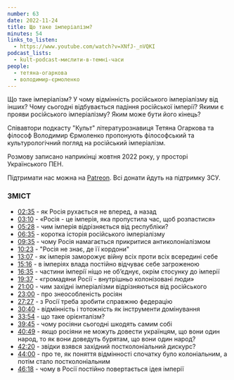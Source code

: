 ```yaml
---
number: 63
date: 2022-11-24
title: Що таке імперіалізм?
minutes: 54
links_to_listen:
  - https://www.youtube.com/watch?v=XNfJ-_nVQKI
podcast_lists:
  - kult-podcast-мислити-в-темні-часи
people:
  - тетяна-огаркова
  - володимир-єрмоленко
---
```


Що таке імперіалізм? У чому відмінність російського імперіалізму від інших?
Чому сьогодні відбувається падіння російської імперії? Якими є прояви
російського імперіалізму? Яким може бути його кінець?

Співавтори подкасту "Культ" літературознавиця Тетяна Огаркова та філософ
Володимир Єрмоленко пропонують філософський та культурологічний погляд на
російський імперіалізм.

Розмову записано наприкінці жовтня 2022 року, у просторі Українського ПЕН. 

Підтримати нас можна на [Patreon][21]. Всі донати йдуть на підтримку ЗСУ.

### ЗМІСТ

- [02:35][1] \- як Росія рухається не вперед, а назад
- [03:10][2] \- «Росія \- це імперія, яка пропустила час, щоб розпастися»
- [05:28][3] \- чим імперія відрізняється від республіки?
- [06:35][4] \- коротка історія російського імперіалізму
- [09:35][5] \- чому Росія намагається прикритися антиколоніалізмом
- [10:23][6] \- "Росія не знає, де її кордони"
- [13:07][7] \- як імперія заморожує війну всіх проти всіх всередині себе
- [15:16][8] \- в імперіях влада постійно відчуває себе загроженою
- [16:35][9] \- частини імперії ніщо не обʼєднує, окрім стосунку до імперії
- [19:37][10] \- «громадяни Росії \- внутрішньо колонізовані люди»
- [21:00][11] \- чим західні імперіалізми відрізняються від російського
- [23:00][12] \- про знеособленість росіян
- [27:27][13] \- з Росії треба зробити справжню федерацію
- [30:40][14] \- відмінність і тотожність як інструменти домінування
- [33:54][15] \- що таке орієнталізм?
- [39:45][16] \- чому росіяни сьогодні шкодять самим собі
- [40:49][17] \- якщо росіяни не можуть довести українцям, що вони один народ, то як вони доведуть бурятам, що вони один народ?
- [42:20][18] \- звідки взявся західний постколоніальний дискурс?
- [44:00][19] \- про те, як поняття відмінності спочатку було колоніальним, а потім стало постколоніальним
- [46:18][20] \- чому в Росії постійно повертається ідея імперії

[1]: https://www.youtube.com/watch?v=XNfJ-_nVQKI&t=155s
[2]: https://www.youtube.com/watch?v=XNfJ-_nVQKI&t=190s
[3]: https://www.youtube.com/watch?v=XNfJ-_nVQKI&t=328s
[4]: https://www.youtube.com/watch?v=XNfJ-_nVQKI&t=395s
[5]: https://www.youtube.com/watch?v=XNfJ-_nVQKI&t=575s
[6]: https://www.youtube.com/watch?v=XNfJ-_nVQKI&t=623s
[7]: https://www.youtube.com/watch?v=XNfJ-_nVQKI&t=787s
[8]: https://www.youtube.com/watch?v=XNfJ-_nVQKI&t=916s
[9]: https://www.youtube.com/watch?v=XNfJ-_nVQKI&t=995s
[10]: https://www.youtube.com/watch?v=XNfJ-_nVQKI&t=1177s
[11]: https://www.youtube.com/watch?v=XNfJ-_nVQKI&t=1260s
[12]: https://www.youtube.com/watch?v=XNfJ-_nVQKI&t=1380s
[13]: https://www.youtube.com/watch?v=XNfJ-_nVQKI&t=1647s
[14]: https://www.youtube.com/watch?v=XNfJ-_nVQKI&t=1840s
[15]: https://www.youtube.com/watch?v=XNfJ-_nVQKI&t=2034s
[16]: https://www.youtube.com/watch?v=XNfJ-_nVQKI&t=2385s
[17]: https://www.youtube.com/watch?v=XNfJ-_nVQKI&t=2449s
[18]: https://www.youtube.com/watch?v=XNfJ-_nVQKI&t=2540s
[19]: https://www.youtube.com/watch?v=XNfJ-_nVQKI&t=2640s
[20]: https://www.youtube.com/watch?v=XNfJ-_nVQKI&t=2778s
[21]: https://patreon.com/kultpodcast
